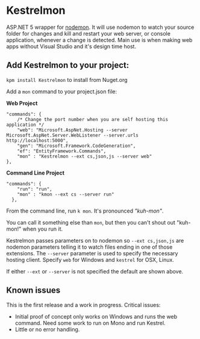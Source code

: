 Kestrelmon
==========

ASP.NET 5 wrapper for [nodemon](https://github.com/remy/nodemon). It will use nodemon to watch your source folder for changes and kill and restart your
web server, or console application, whenever a change is detected. Main use is when making web apps without Visual Studio and it's design time host. 

## Add Kestrelmon to your project: 

`kpm install Kestrelmon` to install from Nuget.org

Add a `mon` command to your project.json file: 

**Web Project**
```
"commands": {
    /* Change the port number when you are self hosting this application */
    "web": "Microsoft.AspNet.Hosting --server Microsoft.AspNet.Server.WebListener --server.urls http://localhost:5000",
    "gen": "Microsoft.Framework.CodeGeneration",
    "ef": "EntityFramework.Commands",
    "mon" : "Kestrelmon --ext cs,json,js --server web"
},
```

**Command Line Project**
```
"commands": {
    "run": "run",
    "mon" : "kmon --ext cs --server run"
  },
```

From the command line, run `k mon`. It's pronounced *"kuh-mon"*. 

You can call it something else than `mon`, but then you can't shout out "kuh-mon!" when you run it. 

Kestrelmon passes parameters on to nodemon so `--ext cs,json,js` are nodemon parameters telling it to watch files ending in 
one of those extensions. The `--server` parameter is used to specify the necessary hosting client.  Specify `web` for Windows and `kestrel` for OSX, Linux.

If either `--ext` or `--server` is not specified the default are shown above.

## Known issues
This is the first release and a work in progress. Critical issues:
* Initial proof of concept only works on Windows and runs the web command. Need some work to run on Mono and run Kestrel. 
* Little or no error handling. 
